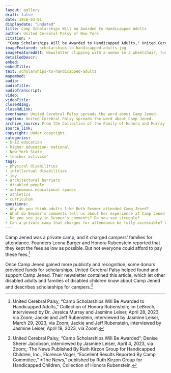 ```yaml
--- 
layout: gallery
draft: false
date: 1958-03-01
displaydate: "undated"
title: Camp Scholarships Will be Awarded to Handicapped Adults
author: United Cerebral Palsy of New York
citation: >
 "Camp Scholarships Will be Awarded to Handicapped Adults," United Cerebral Palsy of New York, in New York City Civil Rights History Project, Accessed: [Month Day, Year], https://nyccivilrightshistory.org/gallery/scholarships-to-handicapped-adults.
imageFeatured: scholarships-to-handicapped-adults.jpg
imageFeaturedAlt: Newsletter clipping with a woman in a wheelchair, turned sideways and smiling for the camera
detailedDescr: 
embed: 
embedTitle: 
text: scholarships-to-handicapped-adults
mapembed: 
audio: 
audioTitle: 
audioTranscript: 
video: 
videoTitle: 
closeRdImg: 
closeRdLink: 
eventname: United Cerebral Palsy spreads the word about Camp Jened.
caption: United Cerebral Palsy spreads the word about Camp Jened.
archive_source: From the Collection of the Family of Honora and Murray Rubenstein.
source_link: 
copyright: Under copyright.
categories: 
- k-12 education
- higher education- national
- New York State
- teacher activism"
tags: 
- physical disabilities
- intellectual disabilities
- joy
- architectural barriers
- disabled people
- autonomous educational spaces
- athletics
- curriculum
questions: 
- Why do you think adults like Ruth Sesmer attended Camp Jened? 
- What do Sesmer’s comments tell us about her experience at Camp Jened and what it meant to her? 
- Do you see joy in Sesmer’s comments? Do you see struggle?
- Can a private camp that charges for attendance be fully accessible? What factors might affect a family’s or camper’s ability to afford Camp Jened?
--- 
```


Camp Jened was a private camp, and it charged campers’ families for attendance. Founders Leona Burger and Honora Rubenstein reported that they kept the fees as low as possible. But not everyone could afford to pay these fees.[^1]

Once Camp Jened gained more publicity and recognition, some donors provided funds for scholarships. United Cerebral Palsy helped found and support Camp Jened. Their newsletter contained this article, which let other disabled adults and families of disabled children know about Camp Jened and describes scholarships for campers.[^2]

[^1]: United Cerebral Palsy, “Camp Scholarships Will Be Awarded to Handicapped Adults,” Collection of Honora Rubenstein; im LeBrech, interviewed by Dr. Jessica Murray and Jasmine Leiser, April 28, 2023, via Zoom; Jackie and Jeff Rubenstein, interviewed by Jasmine Leiser, March 29, 2023, via Zoom; Jackie and Jeff Rubenstein, interviewed by Jasmine Leiser, April 19, 2023, via Zoom.

[^2]: United Cerebral Palsy, “Camp Scholarships Will Be Awarded”; Denise Sherer Jacobson, interviewed by Jasmine Leiser, April 4, 2023, via Zoom;; The News Published By Ruth Kirzon Group for Handicapped Children, Inc., Florence Vogel, “Excellent Results Reported By Camp Committee,” *The News,” published by Ruth Kirzon Group for Handicapped Children, Collection of Honora Rubenstein.
